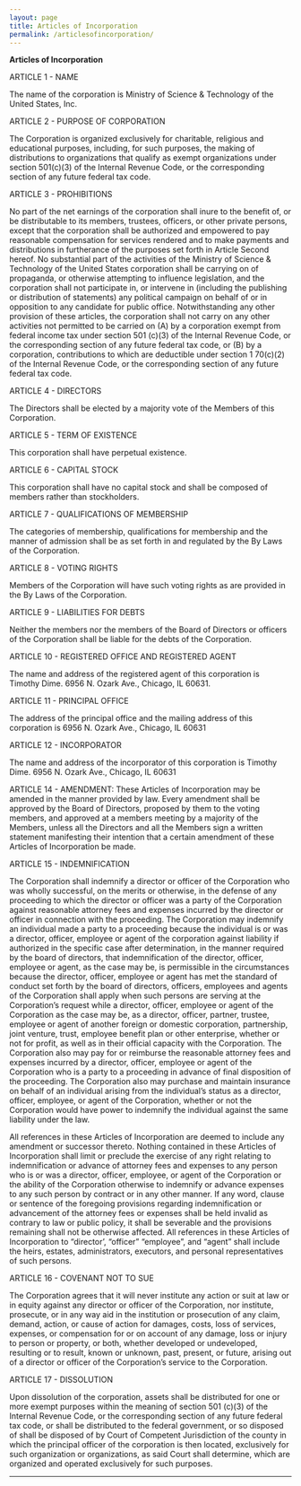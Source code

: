 ```yaml
---
layout: page
title: Articles of Incorporation
permalink: /articlesofincorporation/
---
```


**Articles of Incorporation**

ARTICLE 1 - NAME

The name of the corporation is Ministry of Science & Technology of the United States, Inc.

ARTICLE 2 - PURPOSE OF CORPORATION

The Corporation is organized exclusively for charitable, religious and educational purposes, including, for such purposes, the making of distributions to organizations that qualify as exempt organizations under section 501(c)(3) of the Internal Revenue Code, or the corresponding section of any future federal tax code.

ARTICLE 3 - PROHIBITIONS

No part of the net earnings of the corporation shall inure to the benefit of, or be distributable to its members, trustees, officers, or other private persons, except that the corporation shall be authorized and empowered to pay reasonable compensation for services rendered and to make payments and distributions in furtherance of the purposes set forth in Article Second hereof. No substantial part of the activities of the Ministry of Science & Technology of the United States corporation shall be carrying on of propaganda, or otherwise attempting to influence legislation, and the corporation shall not participate in, or intervene in (including the publishing or distribution of statements) any political campaign on behalf of or in opposition to any candidate for public office. Notwithstanding any other provision of these articles, the corporation shall not carry on any other activities not permitted to be carried on (A) by a corporation exempt from federal income tax under section 501 (c)(3) of the Internal Revenue Code, or the corresponding section of any future federal tax code, or (B) by a corporation, contributions to which are deductible under section 1 70(c)(2) of the Internal Revenue Code, or the corresponding section of any future federal tax code.

ARTICLE 4 - DIRECTORS

The Directors shall be elected by a majority vote of the Members of this Corporation.

ARTICLE 5 - TERM OF EXISTENCE

This corporation shall have perpetual existence.

ARTICLE 6 - CAPITAL STOCK

This corporation shall have no capital stock and shall be composed of members rather than stockholders.

ARTICLE 7 - QUALIFICATIONS OF MEMBERSHIP

The categories of membership, qualifications for membership and the manner of admission shall be as set forth in and regulated by the By Laws of the Corporation.

ARTICLE 8 - VOTING RIGHTS

Members of the Corporation will have such voting rights as are provided in the By Laws of the Corporation.

ARTICLE 9 - LIABILITIES FOR DEBTS

Neither the members nor the members of the Board of Directors or officers of the Corporation shall be liable for the debts of the Corporation.

ARTICLE 10 - REGISTERED OFFICE AND REGISTERED AGENT

The name and address of the registered agent of this corporation is Timothy Dime. 6956 N. Ozark Ave., Chicago, IL 60631.

ARTICLE 11 - PRINCIPAL OFFICE

The address of the principal office and the mailing address of this corporation is 6956 N. Ozark Ave., Chicago, IL 60631

ARTICLE 12 - INCORPORATOR

The name and address of the incorporator of this corporation is Timothy Dime. 6956 N. Ozark Ave., Chicago, IL 60631

ARTICLE 14 - AMENDMENT: These Articles of Incorporation may be amended in the manner provided by law. Every amendment shall be approved by the Board of Directors, proposed by them to the voting members, and approved at a members meeting by a majority of the Members, unless all the Directors and all the Members sign a written statement manifesting their intention that a certain amendment of these Articles of Incorporation be made.

ARTICLE 15 - INDEMNIFICATION

The Corporation shall indemnify a director or officer of the Corporation who was wholly successful, on the merits or otherwise, in the defense of any proceeding to which the director or officer was a party of the Corporation against reasonable attorney fees and expenses incurred by the director or officer in connection with the proceeding. The Corporation may indemnify an individual made a party to a proceeding because the individual is or was a director, officer, employee or agent of the corporation against liability if authorized in the specific case after determination, in the manner required by the board of directors, that indemnification of the director, officer, employee or agent, as the case may be, is permissible in the circumstances because the director, officer, employee or agent has met the standard of conduct set forth by the board of directors, officers, employees and agents of the Corporation shall apply when such persons are serving at the Corporation’s request while a director, officer, employee or agent of the Corporation as the case may be, as a director, officer, partner, trustee, employee or agent of another foreign or domestic corporation, partnership, joint venture, trust, employee benefit plan or other enterprise, whether or not for profit, as well as in their official capacity with the Corporation. The Corporation also may pay for or reimburse the reasonable attorney fees and expenses incurred by a director, officer, employee or agent of the Corporation who is a party to a proceeding in advance of final disposition of the proceeding. The Corporation also may purchase and maintain insurance on behalf of an individual arising from the individual’s status as a director, officer, employee, or agent of the Corporation, whether or not the Corporation would have power to indemnify the individual against the same liability under the law.

All references in these Articles of Incorporation are deemed to include any amendment or successor thereto. Nothing contained in these Articles of Incorporation shall limit or preclude the exercise of any right relating to indemnification or advance of attorney fees and expenses to any person who is or was a director, officer, employee, or agent of the Corporation or the ability of the Corporation otherwise to indemnify or advance expenses to any such person by contract or in any other manner. If any word, clause or sentence of the foregoing provisions regarding indemnification or advancement of the attorney fees or expenses shall be held invalid as contrary to law or public policy, it shall be severable and the provisions remaining shall not be otherwise affected. All references in these Articles of Incorporation to “director’, “officer” “employee”, and “agent” shall include the heirs, estates, administrators, executors, and personal representatives of such persons.

ARTICLE 16 - COVENANT NOT TO SUE

The Corporation agrees that it will never institute any action or suit at law or in equity against any director or officer of the Corporation, nor institute, prosecute, or in any way aid in the institution or prosecution of any claim, demand, action, or cause of action for damages, costs, loss of services, expenses, or compensation for or on account of any damage, loss or injury to person or property, or both, whether developed or undeveloped, resulting or to result, known or unknown, past, present, or future, arising out of a director or officer of the Corporation’s service to the Corporation.

ARTICLE 17 - DISSOLUTION

Upon dissolution of the corporation, assets shall be distributed for one or more exempt purposes within the meaning of section 501 (c)(3) of the Internal Revenue Code, or the corresponding section of any future federal tax code, or shall be distributed to the federal government, or so disposed of shall be disposed of by Court of Competent Jurisdiction of the county in which the principal officer of the corporation is then located, exclusively for such organization or organizations, as said Court shall determine, which are organized and operated exclusively for such purposes.

----
